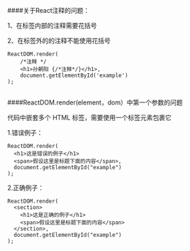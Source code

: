 ####关于React注释的问题：

1、在标签内部的注释需要花括号

2、在标签外的的注释不能使用花括号

    ReactDOM.render(
        /*注释 */
        <h1>孙朝阳 {/*注释*/}</h1>,
        document.getElementById('example')
    );

##
####ReactDOM.render(element，dom）中第一个参数的问题    

代码中嵌套多个 HTML 标签，需要使用一个标签元素包裹它

1.错误例子：

    ReactDOM.render(
      <h1>这是错误的例子</h1>
      <span>假设这里是标题下面的内容</span>,
      document.getElementById("example")
    );
2.正确例子：

    ReactDOM.render(
      <section>
        <h1>这是正确的例子</h1>
        <span>假设这里是标题下面的内容</span>
      </section>,
      document.getElementById("example")
    );  
